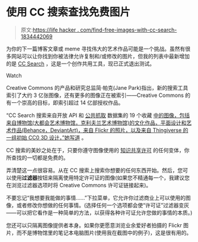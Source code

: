 # 使用 CC 搜索查找免费图片

> 原文:[https://life hacker . com/find-free-images-with-cc-search-1834442069](https://lifehacker.com/find-free-images-with-cc-search-1834442069)

为你的下一篇博客文章或 meme 寻找伟大的艺术作品可能是一个挑战。虽然有很多网站可以让你找到你被法律允许复制和/或修改的图片，但我的列表中最新增加的是 [CC Search](https://search.creativecommons.org/) ，这是一个创作共用工具，现已正式退出测试。

Watch

Creative Commons 的产品和研究总监简·帕克(Jane Park)指出，新的搜索工具索引了大约 3 亿张图像，还有更多的图像正在被索引——Creative Commons 的有一个崇高的目标，即索引超过 14 亿部授权作品。

“CC Search 搜索来自开放 API 和 [公共抓取](https://commoncrawl.org/) 数据集的 19 个收藏 [中的图像，包括来自博物馆(大都会艺术博物馆，克利夫兰艺术博物馆)的文化作品，平面设计和艺术作品(Behance，DeviantArt)，来自 Flickr 的照片，以及来自 Thingiverse 的一组初始 CC0 3D 设计，”她写道](https://search.creativecommons.org/about) 。

CC 搜索的美妙之处在于，只要你遵守图像使用的 [知识共享许可](https://creativecommons.org/share-your-work/licensing-types-examples/) 的任何变体，你所查找的一切都是免费的。

弄清楚这一点很容易。从在 CC 搜索上搜索你想要的任何东西开始。然后，您可以使用**过滤器**按钮来隔离使用特定许可证的图像(如果您不精通每一个，我建议您在浏览过滤器选项时将 Creative Commons 许可证链接起来)。

不要忘记“我想要我能做的事情……”下拉菜单，它允许你过滤商业上可以使用的图像，或者修改你想做的任何事情。(选择任何一个选项都会使“许可证”过滤器变灰——可以把它看作是一种简单的方法，以获得各种许可证允许您做的事情的本质。)

您还可以只隔离图像提供者本身。如果你更愿意浏览业余爱好者拍摄的 Flickr 图片，而不是博物馆里的笔记本电脑图片(使用我在截图中的例子)，这是很有用的。